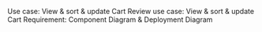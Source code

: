 Use case: View & sort & update Cart
Review use case: View & sort & update Cart
Requirement: Component Diagram & Deployment Diagram
